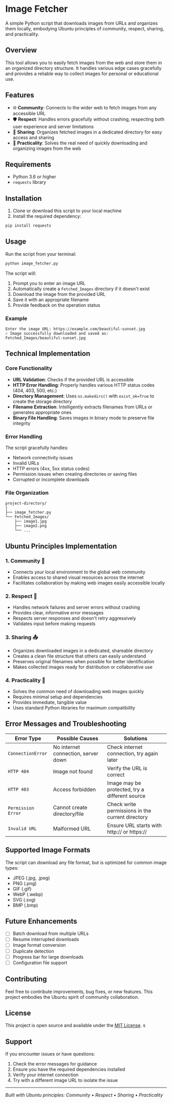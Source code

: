 # Image Fetcher

A simple Python script that downloads images from URLs and organizes them locally, embodying Ubuntu principles of community, respect, sharing, and practicality.

## Overview

This tool allows you to easily fetch images from the web and store them in an organized directory structure. It handles various edge cases gracefully and provides a reliable way to collect images for personal or educational use.

## Features

- 🌐 **Community**: Connects to the wider web to fetch images from any accessible URL
- 🛡️ **Respect**: Handles errors gracefully without crashing, respecting both user experience and server limitations
- 📁 **Sharing**: Organizes fetched images in a dedicated directory for easy access and sharing
- 🔧 **Practicality**: Solves the real need of quickly downloading and organizing images from the web

## Requirements

- Python 3.6 or higher
- `requests` library

## Installation

1. Clone or download this script to your local machine
2. Install the required dependency:

```bash
pip install requests
```

## Usage

Run the script from your terminal:

```bash
python image_fetcher.py
```

The script will:
1. Prompt you to enter an image URL
2. Automatically create a `Fetched_Images` directory if it doesn't exist
3. Download the image from the provided URL
4. Save it with an appropriate filename
5. Provide feedback on the operation status

### Example

```
Enter the image URL: https://example.com/beautiful-sunset.jpg
✓ Image successfully downloaded and saved as: Fetched_Images/beautiful-sunset.jpg
```

## Technical Implementation

### Core Functionality

- **URL Validation**: Checks if the provided URL is accessible
- **HTTP Error Handling**: Properly handles various HTTP status codes (404, 403, 500, etc.)
- **Directory Management**: Uses `os.makedirs()` with `exist_ok=True` to create the storage directory
- **Filename Extraction**: Intelligently extracts filenames from URLs or generates appropriate ones
- **Binary File Handling**: Saves images in binary mode to preserve file integrity

### Error Handling

The script gracefully handles:
- Network connectivity issues
- Invalid URLs
- HTTP errors (4xx, 5xx status codes)
- Permission issues when creating directories or saving files
- Corrupted or incomplete downloads

### File Organization

```
project-directory/
│
├── image_fetcher.py
└── Fetched_Images/
    ├── image1.jpg
    ├── image2.png
    └── ...
```

## Ubuntu Principles Implementation

### 1. Community 🤝
- Connects your local environment to the global web community
- Enables access to shared visual resources across the internet
- Facilitates collaboration by making web images easily accessible locally

### 2. Respect 🙏
- Handles network failures and server errors without crashing
- Provides clear, informative error messages
- Respects server responses and doesn't retry aggressively
- Validates input before making requests

### 3. Sharing 📤
- Organizes downloaded images in a dedicated, shareable directory
- Creates a clean file structure that others can easily understand
- Preserves original filenames when possible for better identification
- Makes collected images ready for distribution or collaborative use

### 4. Practicality 🔨
- Solves the common need of downloading web images quickly
- Requires minimal setup and dependencies
- Provides immediate, tangible value
- Uses standard Python libraries for maximum compatibility

## Error Messages and Troubleshooting

| Error Type | Possible Causes | Solutions |
|------------|----------------|-----------|
| `ConnectionError` | No internet connection, server down | Check internet connection, try again later |
| `HTTP 404` | Image not found | Verify the URL is correct |
| `HTTP 403` | Access forbidden | Image may be protected, try a different source |
| `Permission Error` | Cannot create directory/file | Check write permissions in the current directory |
| `Invalid URL` | Malformed URL | Ensure URL starts with http:// or https:// |

## Supported Image Formats

The script can download any file format, but is optimized for common image types:
- JPEG (.jpg, .jpeg)
- PNG (.png)
- GIF (.gif)
- WebP (.webp)
- SVG (.svg)
- BMP (.bmp)

## Future Enhancements

- [ ] Batch download from multiple URLs
- [ ] Resume interrupted downloads
- [ ] Image format conversion
- [ ] Duplicate detection
- [ ] Progress bar for large downloads
- [ ] Configuration file support

## Contributing

Feel free to contribute improvements, bug fixes, or new features. This project embodies the Ubuntu spirit of community collaboration.

## License

This project is open source and available under the [MIT License](LICENSE).
s
## Support

If you encounter issues or have questions:
1. Check the error messages for guidance
2. Ensure you have the required dependencies installed
3. Verify your internet connection
4. Try with a different image URL to isolate the issue

---

*Built with Ubuntu principles: Community • Respect • Sharing • Practicality*